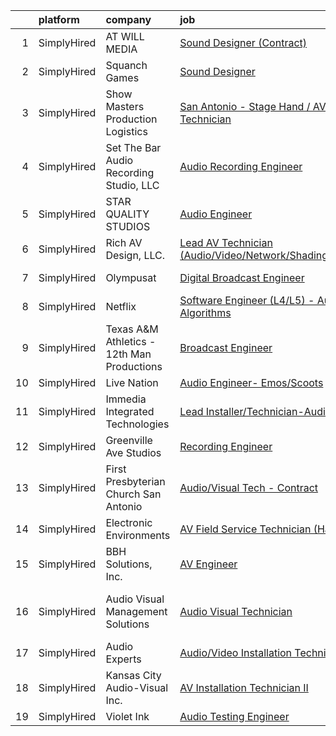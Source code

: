 

|    | platform    | company                                    | job                                                                                                                                                                  | update_time   | location                      |
|---:|:------------|:-------------------------------------------|:---------------------------------------------------------------------------------------------------------------------------------------------------------------------|:--------------|:------------------------------|
|  1 | SimplyHired | AT WILL MEDIA                              | [Sound Designer (Contract)](https://www.simplyhired.com/job/A8J3OHbNiyMLbVFnIUfy0ozJJiTZfcE14SmK3bIR7bWPApEHFt1A1g?q=audio+engineer)                                 | Recently      | Remote                        |
|  2 | SimplyHired | Squanch Games                              | [Sound Designer](https://www.simplyhired.com/job/nt24aAN7yZxlbbFuk_zQ-0h3N40VSWq6VM6Mnb59l2nRFcGnCl5bZg?q=audio+engineer)                                            | 10d           | Remote                        |
|  3 | SimplyHired | Show Masters Production Logistics          | [San Antonio - Stage Hand / AV Technician](https://www.simplyhired.com/job/XZPzv8mr2S542JPXW9DDVGSXLLoLsdh96_eiSfC6hFo2-LCi4yU8Mw?q=audio+engineer)                  | 3d            | San Antonio, TX +1 location   |
|  4 | SimplyHired | Set The Bar Audio Recording Studio, LLC    | [Audio Recording Engineer](https://www.simplyhired.com/job/Jv3iNb_Q-ojG2ToR6FjPExUMRfsYidw0VlsYy8_vhEWpX2UI4he8aA?q=audio+engineer)                                  | Recently      | Baltimore, MD                 |
|  5 | SimplyHired | STAR QUALITY STUDIOS                       | [Audio Engineer](https://www.simplyhired.com/job/qT2rbb-zLDr1RHxZq6-yiGEHg7XZ-AOyI0CVtM5aU2JDrjfKI6yrng?q=audio+engineer)                                            | 2d            | Fairfield, CA                 |
|  6 | SimplyHired | Rich AV Design, LLC.                       | [Lead AV Technician (Audio/Video/Network/Shading/Lighting)](https://www.simplyhired.com/job/q6L9vD4n-m2gE90BA0hVt-7Z4uX3YvP_DYMCvNwYf_MaS5ACwBIqeQ?q=audio+engineer) | Recently      | Fairfield, CT                 |
|  7 | SimplyHired | Olympusat                                  | [Digital Broadcast Engineer](https://www.simplyhired.com/job/knRZXI6UWzymsVVhT1MMbOV-AhvVEE4kWxbmx_N9pVRZ9H4n9WKg-w?q=audio+engineer)                                | Recently      | West Palm Beach, FL           |
|  8 | SimplyHired | Netflix                                    | [Software Engineer (L4/L5) - Audio Algorithms](https://www.simplyhired.com/job/rQ3QrTRA3SCr9ApLb3Q65y8V5TINkpfIau2OiNkAhlhKLgP07cGdDw?q=audio+engineer)              | Recently      | Remote                        |
|  9 | SimplyHired | Texas A&M Athletics - 12th Man Productions | [Broadcast Engineer](https://www.simplyhired.com/job/FvqtjkPQOHFz7okHbknjuZGriHK1tUpOYJrYq7y5M_E_VlNyFcveLg?q=audio+engineer)                                        | Recently      | College Station, TX           |
| 10 | SimplyHired | Live Nation                                | [Audio Engineer- Emos/Scoots](https://www.simplyhired.com/job/j-j0XR4QeM7NOgvm18RWWx_C2qawAr8MQzThJbjIVt9l9F_YTPKfOw?q=audio+engineer)                               | Recently      | Austin, TX                    |
| 11 | SimplyHired | Immedia Integrated Technologies            | [Lead Installer/Technician-Audio Visual](https://www.simplyhired.com/job/IL_TH2SXPlz2tOw2DDE_I22xSpEewZlkJne33ZaAXd-CmCI5oTmI_A?q=audio+engineer)                    | Recently      | Scottsdale, AZ                |
| 12 | SimplyHired | Greenville Ave Studios                     | [Recording Engineer](https://www.simplyhired.com/job/9iomljYg0lWcPNEapypLJI8FUR3lPNXHKT08rNMv927JXpl-rR3dGQ?q=audio+engineer)                                        | Recently      | Dallas, TX                    |
| 13 | SimplyHired | First Presbyterian Church San Antonio      | [Audio/Visual Tech - Contract](https://www.simplyhired.com/job/swHMB96Kwa53MzQOG82QHtLzPranOWiSMv0NTvaZmWf23mlBF_jnZg?q=audio+engineer)                              | Recently      | San Antonio, TX               |
| 14 | SimplyHired | Electronic Environments                    | [AV Field Service Technician (Hamptons)](https://www.simplyhired.com/job/iaLPT5_v0Ja-bRYnWUZCJ42Sffcav98w5Yv57LEOwkAQhSpEeFSTlA?q=audio+engineer)                    | Recently      | Water Mill, NY                |
| 15 | SimplyHired | BBH Solutions, Inc.                        | [AV Engineer](https://www.simplyhired.com/job/lg0n3j4nItOvJCLF8vjIydiplAMf6LzAbzvly9N30GytyuWqELelyw?q=audio+engineer)                                               | Recently      | New York, NY                  |
| 16 | SimplyHired | Audio Visual Management Solutions          | [Audio Visual Technician](https://www.simplyhired.com/job/ei1XCZYyliAQstifYzIc5Ran0azI-XA0PsQrFk0_qYiOSTu9416YQw?q=audio+engineer)                                   | Today         | San Antonio, TX +19 locations |
| 17 | SimplyHired | Audio Experts                              | [Audio/Video Installation Technician](https://www.simplyhired.com/job/e2fgkTX1uFwfJVhv_5dQTLQzdJ89ayEogkAnmwy01hplYWcIsbCyPg?q=audio+engineer)                       | Recently      | Dubuque, IA                   |
| 18 | SimplyHired | Kansas City Audio-Visual Inc.              | [AV Installation Technician II](https://www.simplyhired.com/job/4c2MehchX-wIhiLJxX0y3CQB2lMV-egeQD9MuLYnnVv-Td2jHTFLeQ?q=audio+engineer)                             | Recently      | Columbia, MO                  |
| 19 | SimplyHired | Violet Ink                                 | [Audio Testing Engineer](https://www.simplyhired.com/job/dF4SrJaCWnEj-9uGNkJf4B7Rwt5GZKOSwH7sDlUKLAhwepHv98BoDA?q=audio+engineer)                                    | Recently      | Remote                        |